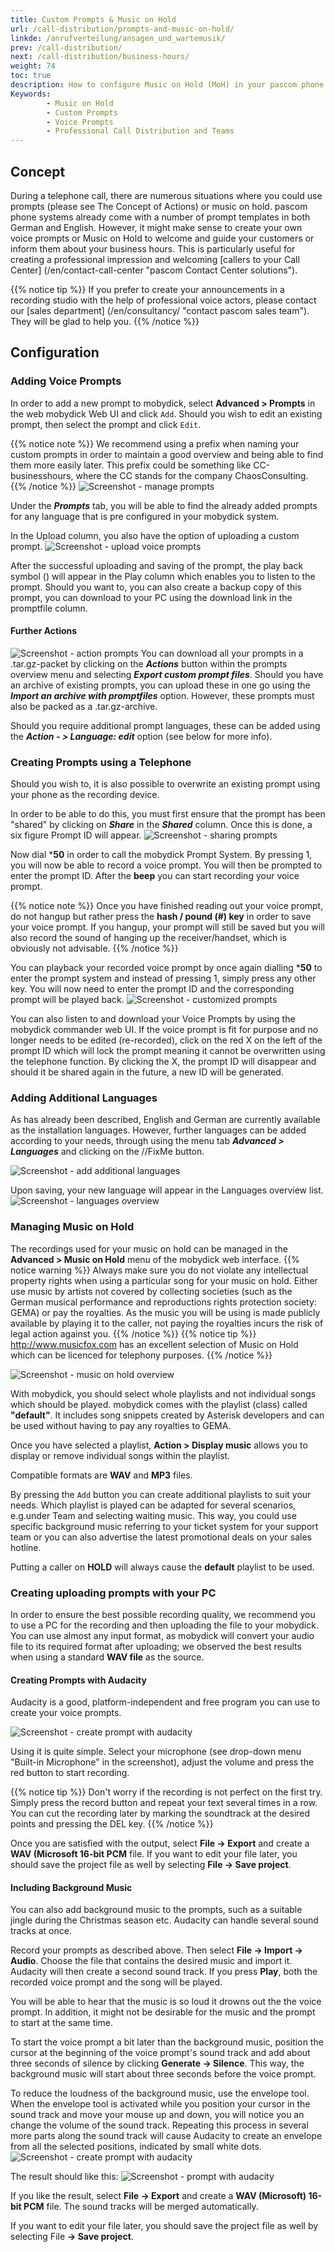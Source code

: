 ```yaml
---
title: Custom Prompts & Music on Hold
url: /call-distribution/prompts-and-music-on-hold/
linkde: /anrufverteilung/ansagen_und_wartemusik/
prev: /call-distribution/
next: /call-distribution/business-hours/
weight: 74
toc: true
description: How to configure Music on Hold (MoH) in your pascom phone system setup. 
Keywords:
        - Music on Hold
        - Custom Prompts
        - Voice Prompts
        - Professional Call Distribution and Teams
---
```


## Concept

During a telephone call, there are numerous situations where you could use prompts (please see The Concept of Actions) or music on hold. pascom phone systems already come with a number of prompt templates in both German and English. However, it might make sense to create your own voice prompts or Music on Hold to welcome and guide your customers or inform them about your business hours. This is particularly useful for creating a professional impression and welcoming [callers to your Call Center] (/en/contact-call-center "pascom Contact Center solutions").

{{% notice tip %}}
If you prefer to create your announcements in a recording studio with the help of professional voice actors, please contact our [sales department] (/en/consultancy/ "contact pascom sales team"). They will be glad to help you.
{{% /notice %}}

## Configuration

### Adding Voice Prompts 

In order to add a new prompt to mobydick, select **Advanced > Prompts**  in the web mobydick Web UI and click `Add`. Should you wish to edit an existing prompt, then select the prompt and click `Edit`.

{{% notice note %}}
We recommend using a prefix when naming your custom prompts in order to maintain a good overview and being able to find them more easily later. This prefix could be something like CC-businesshours, where the CC stands for the company ChaosConsulting.
{{% /notice %}}
![Screenshot - manage prompts](../../images/prompts_add.png?width=90% "manage voice prompts in mobydick")

Under the ***Prompts*** tab, you will be able to find the already added prompts for any language that is pre configured in your mobydick system. 

In the Upload column, you also have the option of uploading a custom prompt. 
![Screenshot - upload voice prompts](../../images/prompts_custom.png?width=90% "upload voice prompts to mobydick")

After the successful uploading and saving of the prompt, the play back symbol () will appear in the Play column which enables you to listen to the prompt. Should you want to, you can also create a backup copy of this prompt, you can download to your PC using the download link in the promptfile column. 

#### Further Actions
![Screenshot - action prompts](../../images/prompts_actions.png?width=90% "actions for prompts")
You can download all your prompts in a .tar.gz-packet by clicking on the ***Actions*** button within the prompts overview menu and selecting ***Export custom prompt files***. Should you have an archive of existing prompts, you can upload these in one go using the ***Import an archive with promptfiles*** option. However, these prompts must also be packed as a .tar.gz-archive. 

Should you require additional prompt languages, these can be added using the ***Action - > Language: edit*** option (see below for more info). 

### Creating Prompts using a Telephone

Should you wish to, it is also possible to overwrite an existing prompt using your phone as the recording device. 

In order to be able to do this, you must first ensure that the prompt has been "shared" by clicking on ***Share*** in the ***Shared*** column. Once this is done, a six figure Prompt ID will appear. 
![Screenshot - sharing prompts](../../images/prompts_sharing.png?width=90% "sharing prompts")

Now dial ***50** in order to call the mobydick Prompt System. By pressing 1, you will now be able to record a voice prompt. You will then be prompted to enter the prompt ID. After the **beep** you can start recording your voice prompt. 

{{% notice note %}}
Once you have finished reading out your voice prompt, do not hangup but rather press the **hash / pound (#) key** in order to save your voice prompt.
If you hangup, your prompt will still be saved but you will also record the sound of hanging up the receiver/handset, which is obviously not advisable.
{{% /notice %}}

You can playback your recorded voice prompt by once again dialling ***50** to enter the prompt system and instead of pressing 1, simply press any other key. You will now need to enter the prompt ID and the corresponding prompt will be played back. 
![Screenshot - customized prompts](../../images/prompts_sharing_custom.png?width=90% "shared prompts")

You can also listen to and download your Voice Prompts by using the mobydick commander web UI. If the voice prompt is fit for purpose and no longer needs to be edited (re-recorded), click on the red X on the left of the prompt ID which will lock the prompt meaning it cannot be overwritten using the telephone function. By clicking the X, the prompt ID will disappear and should it be shared again in the future, a new ID will be generated. 

### Adding Additional Languages

As has already been described, English and German are currently available as the installation languages. However, further languages can be added according to your needs, through using the menu tab ***Advanced > Languages*** and clicking on the //FixMe  button. 

![Screenshot - add additional languages](../../images/prompts_add_language.jpg?width=90% "add additional languages")

Upon saving, your new language will appear in the Languages overview list. 
![Screenshot - languages overview](../../images/prompts_languages_overview.jpg?width=90% "created languages overview")

### Managing Music on Hold

The recordings used for your music on hold can be managed in the **Advanced > Music on Hold** menu of the mobydick web interface.
{{% notice warning %}}
Always make sure you do not violate any intellectual property rights when using a particular song for your music on hold. Either use music by artists not covered by collecting societies (such as the German musical performance and reproductions rights protection society: GEMA) or pay the royalties. As the music you will be using is made publicly available by playing it to the caller, not paying the royalties incurs the risk of legal action against you.
{{% /notice %}}
{{% notice tip %}}
http://www.musicfox.com has an excellent selection of Music on Hold which can be licenced for telephony purposes.
{{% /notice %}}

![Screenshot - music on hold overview](../../images/musiconhold_overview.png?width=90% "manage music on hold")

With mobydick, you should select whole playlists and not individual songs which should be played. mobydick comes with the playlist (class) called **"default"**. It includes song snippets created by Asterisk developers and can be used without having to pay any royalties to GEMA.

Once you have selected a playlist, **Action > Display music** allows you to display or remove individual songs within the playlist.

Compatible formats are **WAV** and **MP3** files.

By pressing the `Add` button you can create additional playlists to suit your needs. Which playlist is played can be adapted for several scenarios, e.g.under Team and selecting waiting music. This way, you could use specific background music referring to your ticket system for your support team or you can also advertise the latest promotional deals on your sales hotline.

Putting a caller on **HOLD** will always cause the **default** playlist to be used.

### Creating uploading prompts with your PC

In order to ensure the best possible recording quality, we recommend you to use a PC for the recording and then uploading the file to your mobydick. You can use almost any input format, as mobydick will convert your audio file to its required format after uploading; we observed the best results when using a standard **WAV file** as the source.


#### Creating Prompts with Audacity
Audacity is a good, platform-independent and free program you can use to create your voice prompts.

![Screenshot - create prompt with audacity](../../images/audacity.png?width=90% "create prompt with audacity")

Using it is quite simple. Select your microphone (see drop-down menu "Built-in Microphone" in the screenshot), adjust the volume and press the red button to start recording.

{{% notice tip %}}
Don't worry if the recording is not perfect on the first try. Simply press the record button and repeat your text several times in a row. You can cut the recording later by marking the soundtrack at the desired points and pressing the DEL key.
{{% /notice %}}

Once you are satisfied with the output, select **File -> Export** and create a **WAV (Microsoft 16-bit PCM** file.
If you want to edit your file later, you should save the project file as well by selecting **File -> Save project**.

#### Including Background Music

You can also add background music to the prompts, such as a suitable jingle during the Christmas season etc. Audacity can handle several sound tracks at once.

Record your prompts as described above. Then select **File -> Import -> Audio**. Choose the file that contains the desired music and import it. Audacity will then create a second sound track. If you press **Play**, both the recorded voice prompt and the song will be played.

You will be able to hear that the music is so loud it drowns out the the voice prompt. In addition, it might not be desirable for the music and the prompt to start at the same time.

To start the voice prompt a bit later than the background music, position the cursor at the beginning of the voice prompt's sound track and add about three seconds of silence by clicking **Generate -> Silence**. This way, the background music will start about three seconds before the voice prompt.

To reduce the loudness of the background music, use the envelope tool. When the envelope tool is activated while you position your cursor in the sound track and move your mouse up and down, you will notice you an change the volume of the sound track. Repeating this process in several more parts along the sound track will cause Audacity to create an envelope from all the selected positions, indicated by small white dots. 
![Screenshot - create prompt with audacity](../../images/audacity_envelope_editing.png?width=90% "create prompts with audacity")

The result should like this:
![Screenshot - prompt with audacity](../../images/audacity_music.png?width=90% "prompt with audacity")

If you like the result, select **File -> Export** and create a **WAV (Microsoft) 16-bit PCM** file. The sound tracks will be merged automatically.

If you want to edit your file later, you should save the project file as well by selecting File **-> Save project**.


